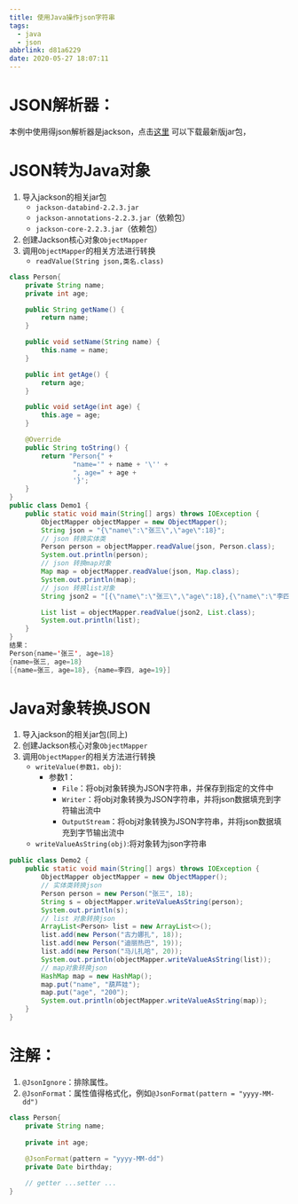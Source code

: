 ```yaml
---
title: 使用Java操作json字符串
tags:
  - java
  - json
abbrlink: d81a6229
date: 2020-05-27 18:07:11
---
```


# JSON解析器：
本例中使用得json解析器是jackson，点击[这里](https://mvnrepository.com/artifact/com.fasterxml.jackson.core/jackson-databind/2.11.0) 可以下载最新版jar包，
	
# JSON转为Java对象
1. 导入jackson的相关jar包
	- `jackson-databind-2.2.3.jar`
	- `jackson-annotations-2.2.3.jar`（依赖包）
	- `jackson-core-2.2.3.jar`（依赖包）
2. 创建Jackson核心对象`ObjectMapper`
3. 调用`ObjectMapper`的相关方法进行转换
	- `readValue(String json,类名.class)`
```java
class Person{
    private String name;
    private int age;

    public String getName() {
        return name;
    }

    public void setName(String name) {
        this.name = name;
    }

    public int getAge() {
        return age;
    }

    public void setAge(int age) {
        this.age = age;
    }

    @Override
    public String toString() {
        return "Person{" +
                "name='" + name + '\'' +
                ", age=" + age +
                '}';
    }
}
public class Demo1 {
    public static void main(String[] args) throws IOException {
        ObjectMapper objectMapper = new ObjectMapper();
        String json = "{\"name\":\"张三\",\"age\":18}";
        // json 转换实体类
        Person person = objectMapper.readValue(json, Person.class);
        System.out.println(person);
        // json 转换map对象
        Map map = objectMapper.readValue(json, Map.class);
        System.out.println(map);
        // json 转换list对象
        String json2 = "[{\"name\":\"张三\",\"age\":18},{\"name\":\"李四\",\"age\":19}]";

        List list = objectMapper.readValue(json2, List.class);
        System.out.println(list);
    }
}
结果：
Person{name='张三', age=18}
{name=张三, age=18}
[{name=张三, age=18}, {name=李四, age=19}]
```

# Java对象转换JSON
1. 导入jackson的相关jar包(同上)
2. 创建Jackson核心对象`ObjectMapper`
3. 调用`ObjectMapper`的相关方法进行转换
	* `writeValue(参数1，obj)`:
		- 参数1：
			- `File`：将obj对象转换为JSON字符串，并保存到指定的文件中
			- `Writer`：将obj对象转换为JSON字符串，并将json数据填充到字符输出流中
			- `OutputStream`：将obj对象转换为JSON字符串，并将json数据填充到字节输出流中
	* `writeValueAsString(obj)`:将对象转为json字符串

```java
public class Demo2 {
    public static void main(String[] args) throws IOException {
        ObjectMapper objectMapper = new ObjectMapper();
        // 实体类转换json
        Person person = new Person("张三", 18);
        String s = objectMapper.writeValueAsString(person);
        System.out.println(s);
        // list 对象转换json
        ArrayList<Person> list = new ArrayList<>();
        list.add(new Person("古力娜扎", 18));
        list.add(new Person("迪丽热巴", 19));
        list.add(new Person("马儿扎哈", 20));
        System.out.println(objectMapper.writeValueAsString(list));
        // map对象转换json
        HashMap map = new HashMap();
        map.put("name", "葫芦娃");
        map.put("age", "200");
        System.out.println(objectMapper.writeValueAsString(map));
    }
}
```
# 注解：
1. `@JsonIgnore`：排除属性。
2. `@JsonFormat`：属性值得格式化，例如`@JsonFormat(pattern = "yyyy-MM-dd")`
```java
class Person{
	private String name;
    
	private int age;
    
	@JsonFormat(pattern = "yyyy-MM-dd")
	private Date birthday;

	// getter ...setter ...
}
```


